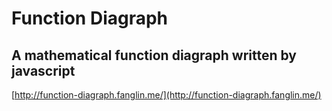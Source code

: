 # Function Diagraph

## A mathematical function diagraph written by javascript

[http://function-diagraph.fanglin.me/](http://function-diagraph.fanglin.me/)
